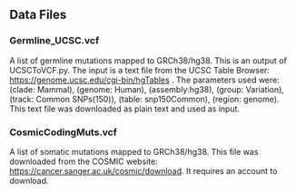 ## Data Files

### Germline_UCSC.vcf


A list of germline mutations mapped to GRCh38/hg38. This is an output of UCSCToVCF.py. The input is a text file from the UCSC Table Browser: https://genome.ucsc.edu/cgi-bin/hgTables . The parameters used were: (clade: Mammal), (genome: Human), (assembly:hg38), (group: Variation), (track: Common SNPs(150)), (table: snp150Common), (region: genome). This text file was downloaded as plain text and used as input.
    
    
### CosmicCodingMuts.vcf


A list of somatic mutations mapped to GRCh38/hg38. This file was downloaded from the COSMIC website: https://cancer.sanger.ac.uk/cosmic/download. It requires an account to download.
